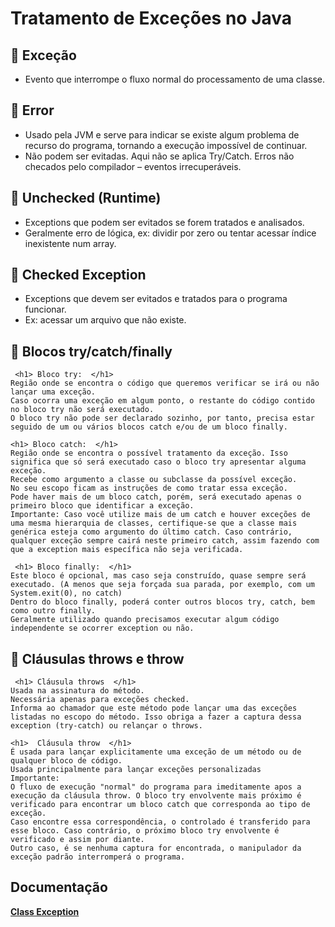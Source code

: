 <h1> Tratamento de Exceções no Java </h1>

<h2> 🔸 Exceção </h2>
<ul> 
  <li> Evento que interrompe o fluxo normal do processamento de uma classe. </li>
</ul>

<h2> 🔸 Error </h2>
<ul> 
  <li> Usado pela JVM e serve para indicar se existe algum problema de recurso do programa, tornando a execução impossível de continuar. </li>
  <li> Não podem ser evitadas. Aqui não se aplica Try/Catch. Erros não checados pelo compilador – eventos irrecuperáveis. </li>
</ul>

<h2> 🔸 Unchecked (Runtime) </h2>
<ul> 
  <li> Exceptions que podem ser evitados se forem tratados e analisados. </li>
  <li> Geralmente erro de lógica, ex: dividir por zero ou tentar acessar índice inexistente num array. </li>
</ul>

<h2> 🔸  Checked Exception </h2>
<ul> 
  <li> Exceptions que devem ser evitados e tratados para o programa funcionar. </li>
  <li> Ex: acessar um arquivo que não existe. </li>
</ul>


<h2>  🔸 Blocos try/catch/finally </h2>

     <h1> Bloco try:  </h1>
    Região onde se encontra o código que queremos verificar se irá ou não lançar uma exceção.
    Caso ocorra uma exceção em algum ponto, o restante do código contido no bloco try não será executado.
    O bloco try não pode ser declarado sozinho, por tanto, precisa estar seguido de um ou vários blocos catch e/ou de um bloco finally.

    <h1> Bloco catch:  </h1>
    Região onde se encontra o possível tratamento da exceção. Isso significa que só será executado caso o bloco try apresentar alguma exceção.
    Recebe como argumento a classe ou subclasse da possível exceção.
    No seu escopo ficam as instruções de como tratar essa exceção.
    Pode haver mais de um bloco catch, porém, será executado apenas o primeiro bloco que identificar a exceção.
    Importante: Caso você utilize mais de um catch e houver exceções de uma mesma hierarquia de classes, certifique-se que a classe mais genérica esteja como argumento do último catch. Caso contrário, qualquer exceção sempre cairá neste primeiro catch, assim fazendo com que a exception mais específica não seja verificada.

     <h1> Bloco finally:  </h1>
    Este bloco é opcional, mas caso seja construído, quase sempre será executado. (A menos que seja forçada sua parada, por exemplo, com um System.exit(0), no catch)
    Dentro do bloco finally, poderá conter outros blocos try, catch, bem como outro finally.
    Geralmente utilizado quando precisamos executar algum código independente se ocorrer exception ou não. 

<h2> 🔸 Cláusulas throws e throw </h2>

     <h1> Cláusula throws  </h1>
    Usada na assinatura do método.
    Necessária apenas para exceções checked.
    Informa ao chamador que este método pode lançar uma das exceções listadas no escopo do método. Isso obriga a fazer a captura dessa exception (try-catch) ou relançar o throws.

    <h1>  Cláusula throw  </h1>
    É usada para lançar explicitamente uma exceção de um método ou de qualquer bloco de código.
    Usada principalmente para lançar exceções personalizadas
    Importante:
    O fluxo de execução "normal" do programa para imeditamente apos a execução da cláusula throw. O bloco try envolvente mais próximo é verificado para encontrar um bloco catch que corresponda ao tipo de exceção.
    Caso encontre essa correspondência, o controlado é transferido para esse bloco. Caso contrário, o próximo bloco try envolvente é verificado e assim por diante.
    Outro caso, é se nenhuma captura for encontrada, o manipulador da exceção padrão interromperá o programa.
    
   
<h2> Documentação </h2>
<strong> <a href="https://docs.oracle.com/javase/7/docs/api/java/lang/Exception.html"> Class Exception </a></strong>
